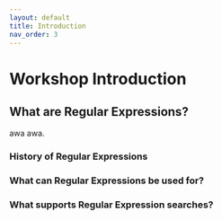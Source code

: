 ```yaml
---
layout: default
title: Introduction
nav_order: 3
---
```

<!-- 
This page will go over introductory content to the workshop. 
If your workshop has an introduction sequence, whether it be history, "Why should you use __", or anything of that matter, this is where it goes! If your workshop doesn't need this, delete introduction.md from the repository. 
Add, edit, or remove any content below for the workshop in question. 
-->

# Workshop Introduction 
<!-- Follow along with the introductory video, slides, or text below.

<iframe height="416" width="100%" allowfullscreen frameborder=0 src="https://echo360.ca/media/a65689c0-c35c-4f33-9c12-f0ac97883f54/public?autoplay=false&automute=false"></iframe>
[View original here.](https://echo360.ca/media/a65689c0-c35c-4f33-9c12-f0ac97883f54/public?autoplay=false&automute=false)

<embed width="100%" height="466" src="assets/docs/examplePDF.pdf" style="border:none;">
[Download slides here.](assets/docs/examplePDF.pdf) -->

<!-- Below the video/slides, this is where you put the text version of the page. -->
## What are Regular Expressions?

awa awa.

### History of Regular Expressions

### What can Regular Expressions be used for?

### What supports Regular Expression searches?